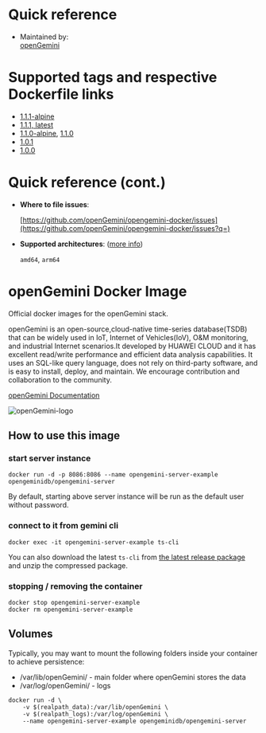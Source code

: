 # Quick reference

- Maintained by:  
  [openGemini](https://github.com/openGemini/opengemini-docker)

# Supported tags and respective Dockerfile links
- [1.1.1-alpine](https://github.com/openGemini/opengemini-docker/blob/main/opengemini-server/1.1.1/alpine/Dockerfile)
- [1.1.1, latest](https://github.com/openGemini/opengemini-docker/blob/main/opengemini-server/1.1.1/Dockerfile)
- [1.1.0-alpine](https://github.com/openGemini/opengemini-docker/blob/main/opengemini-server/1.1.0/alpine/Dockerfile), [1.1.0](https://github.com/openGemini/opengemini-docker/blob/main/opengemini-server/1.1.0/Dockerfile)
- [1.0.1](https://github.com/openGemini/opengemini-docker/blob/main/opengemini-server/1.0.1/alpine/Dockerfile)
- [1.0.0](https://github.com/openGemini/opengemini-docker/blob/main/opengemini-server/1.0.0/alpine/Dockerfile)

# Quick reference (cont.)

- **Where to file issues**: 
  
  [https://github.com/openGemini/opengemini-docker/issues](https://github.com/openGemini/opengemini-docker/issues?q=)
  
- **Supported architectures**: ([more info](https://github.com/docker-library/official-images#architectures-other-than-amd64))
  
  `amd64`, `arm64`

# openGemini Docker Image

Official docker images for the openGemini stack.

openGemini is an open-source,cloud-native time-series database(TSDB) that can be widely used in IoT, Internet of Vehicles(IoV), O&M monitoring, and industrial Internet scenarios.It developed by HUAWEI CLOUD and it has excellent read/write performance and efficient data analysis capabilities. It uses an SQL-like query language, does not rely on third-party software, and is easy to install, deploy, and maintain. We encourage contribution and collaboration to the community.

[openGemini Documentation](https://docs.opengemini.org/)

![openGemini-logo](https://user-images.githubusercontent.com/49023462/231386185-a18cd5dd-30ef-4d03-b86b-3119b16843a0.png)

## How to use this image

### start server instance

```shell
docker run -d -p 8086:8086 --name opengemini-server-example opengeminidb/opengemini-server
```

By default, starting above server instance will be run as the default user without password.

### connect to it from gemini cli

```shell
docker exec -it opengemini-server-example ts-cli
```

You can also download the latest `ts-cli` from [the latest release package](https://github.com/openGemini/openGemini/releases) and unzip the compressed package.

### stopping / removing the container

```shell
docker stop opengemini-server-example
docker rm opengemini-server-example
```

## Volumes

Typically, you may want to mount the following folders inside your container to achieve persistence:

- /var/lib/openGemini/ - main folder where openGemini stores the data
- /var/log/openGemini/ - logs

```shell
docker run -d \
    -v $(realpath_data):/var/lib/openGemini \
    -v $(realpath_logs):/var/log/openGemini \
    --name opengemini-server-example opengeminidb/opengemini-server
```
